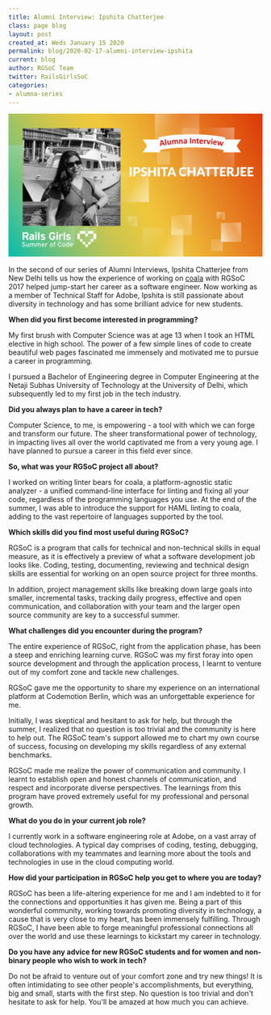```yaml
---
title: Alumni Interview: Ipshita Chatterjee
class: page blog
layout: post
created_at: Weds January 15 2020
permalink: blog/2020-02-17-alumni-interview-ipshita
current: blog
author: RGSoC Team
twitter: RailsGirlsSoC
categories:
- alumna-series
---
```


![](/img/blog/2020/Alumni-Interview-Ipshita.png)

In the second of our series of Alumni Interviews, Ipshita Chatterjee from New Delhi tells us how the experience of working on <a href="https://coala.io/">coala</a> with RGSoC 2017 helped jump-start her career as a software engineer. Now working as a member of Technical Staff for Adobe, Ipshita is still passionate about diversity in technology and has some brilliant advice for new students.

**When did you first become interested in programming?**

My first brush with Computer Science was at age 13 when I took an HTML elective in high school. The power of a few simple lines of code to create beautiful web pages fascinated me immensely and motivated me to pursue a career in programming.

I pursued a Bachelor of Engineering degree in Computer Engineering at the Netaji Subhas University of Technology at the University of Delhi, which subsequently led to my first job in the tech industry.

**Did you always plan to have a career in tech?**

Computer Science, to me, is empowering - a tool with which we can forge and transform our future. The sheer transformational power of technology, in impacting lives all over the world captivated me from a very young age. I have planned to pursue a career in this field ever since.

**So, what was your RGSoC project all about?**

I worked on writing linter bears for coala, a platform-agnostic static analyzer - a unified command-line interface for linting and fixing all your code, regardless of the programming languages you use. At the end of the summer, I was able to introduce the support for HAML linting to coala, adding to the vast repertoire of languages supported by the tool.

**Which skills did you find most useful during RGSoC?**

RGSoC is a program that calls for technical and non-technical skills in equal measure, as it is effectively a preview of what a software development job looks like. Coding, testing, documenting, reviewing and technical design skills are essential for working on an open source project for three months.

In addition, project management skills like breaking down large goals into smaller, incremental tasks, tracking daily progress, effective and open communication, and collaboration with your team and the larger open source community are key to a successful summer.

**What challenges did you encounter during the program?**

The entire experience of RGSoC, right from the application phase, has been a steep and enriching learning curve. RGSoC was my first foray into open source development and through the application process, I learnt to venture out of my comfort zone and tackle new challenges.

RGSoC gave me the opportunity to share my experience on an international platform at Codemotion Berlin, which was an unforgettable experience for me.

Initially, I was skeptical and hesitant to ask for help, but through the summer, I realized that no question is too trivial and the community is here to help out. The RGSoC team's support allowed me to chart my own course of success, focusing on developing my skills regardless of any external benchmarks.

RGSoC made me realize the power of communication and community. I learnt to establish open and honest channels of communication, and respect and incorporate diverse perspectives. The learnings from this program have proved extremely useful for my professional and personal growth.

**What do you do in your current job role?**

I currently work in a software engineering role at Adobe, on a vast array of cloud technologies. A typical day comprises of coding, testing, debugging, collaborations with my teammates and learning more about the tools and technologies in use in the cloud computing world.

**How did your participation in RGSoC help you get to where you are today?**

RGSoC has been a life-altering experience for me and I am indebted to it for the connections and opportunities it has given me. Being a part of this wonderful community, working towards promoting diversity in technology, a cause that is very close to my heart, has been immensely fulfilling. Through RGSoC, I have been able to forge meaningful professional connections all over the world and use these learnings to kickstart my career in technology.

**Do you have any advice for new RGSoC students and for women and non-binary people who wish to work in tech?**

Do not be afraid to venture out of your comfort zone and try new things! It is often intimidating to see other people's accomplishments, but everything, big and small, starts with the first step. No question is too trivial and don't hesitate to ask for help. You'll be amazed at how much you can achieve.
